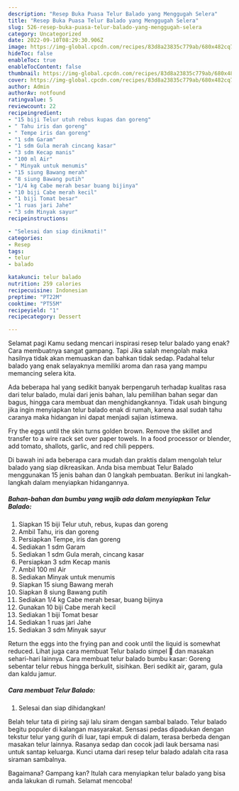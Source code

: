 ```yaml
---
description: "Resep Buka Puasa Telur Balado yang Menggugah Selera"
title: "Resep Buka Puasa Telur Balado yang Menggugah Selera"
slug: 526-resep-buka-puasa-telur-balado-yang-menggugah-selera
category: Uncategorized
date: 2022-09-10T08:29:30.906Z
image: https://img-global.cpcdn.com/recipes/83d8a23835c779ab/680x482cq70/telur-balado-foto-resep-utama.jpg
hideToc: false
enableToc: true
enableTocContent: false
thumbnail: https://img-global.cpcdn.com/recipes/83d8a23835c779ab/680x482cq70/telur-balado-foto-resep-utama.jpg
cover: https://img-global.cpcdn.com/recipes/83d8a23835c779ab/680x482cq70/telur-balado-foto-resep-utama.jpg
author: Admin
authorAv: notfound
ratingvalue: 5
reviewcount: 22
recipeingredient:
- "15 biji Telur utuh rebus kupas dan goreng"
- " Tahu iris dan goreng"
- " Tempe iris dan goreng"
- "1 sdm Garam"
- "1 sdm Gula merah cincang kasar"
- "3 sdm Kecap manis"
- "100 ml Air"
- " Minyak untuk menumis"
- "15 siung Bawang merah"
- "8 siung Bawang putih"
- "1/4 kg Cabe merah besar buang bijinya"
- "10 biji Cabe merah kecil"
- "1 biji Tomat besar"
- "1 ruas jari Jahe"
- "3 sdm Minyak sayur"
recipeinstructions:

- "Selesai dan siap dinikmati!"
categories:
- Resep
tags:
- telur
- balado

katakunci: telur balado 
nutrition: 259 calories
recipecuisine: Indonesian
preptime: "PT22M"
cooktime: "PT55M"
recipeyield: "1"
recipecategory: Dessert

---
```



Selamat pagi Kamu sedang mencari inspirasi resep telur balado yang enak? Cara membuatnya sangat gampang. Tapi Jika salah mengolah maka hasilnya tidak akan memuaskan dan bahkan tidak sedap. Padahal telur balado yang enak selayaknya memiliki aroma dan rasa yang mampu memancing selera kita.


Ada beberapa hal yang sedikit banyak berpengaruh terhadap kualitas rasa dari telur balado, mulai dari jenis bahan, lalu pemilihan bahan segar dan bagus, hingga cara membuat dan menghidangkannya. Tidak usah bingung jika ingin menyiapkan telur balado enak di rumah, karena asal sudah tahu caranya maka hidangan ini dapat menjadi sajian istimewa.

Fry the eggs until the skin turns golden brown. Remove the skillet and transfer to a wire rack set over paper towels. In a food processor or blender, add tomato, shallots, garlic, and red chili peppers.


Di bawah ini ada beberapa cara mudah dan praktis dalam mengolah telur balado yang siap dikreasikan. Anda bisa membuat Telur Balado menggunakan 15 jenis bahan dan 0 langkah pembuatan. Berikut ini langkah-langkah dalam menyiapkan hidangannya.

<!--inarticleads1-->

##### Bahan-bahan dan bumbu yang wajib ada dalam menyiapkan Telur Balado:

1. Siapkan 15 biji Telur utuh, rebus, kupas dan goreng
1. Ambil  Tahu, iris dan goreng
1. Persiapkan  Tempe, iris dan goreng
1. Sediakan 1 sdm Garam
1. Sediakan 1 sdm Gula merah, cincang kasar
1. Persiapkan 3 sdm Kecap manis
1. Ambil 100 ml Air
1. Sediakan  Minyak untuk menumis
1. Siapkan 15 siung Bawang merah
1. Siapkan 8 siung Bawang putih
1. Sediakan 1/4 kg Cabe merah besar, buang bijinya
1. Gunakan 10 biji Cabe merah kecil
1. Sediakan 1 biji Tomat besar
1. Sediakan 1 ruas jari Jahe
1. Sediakan 3 sdm Minyak sayur


Return the eggs into the frying pan and cook until the liquid is somewhat reduced. Lihat juga cara membuat Telur balado simpel 🤤 dan masakan sehari-hari lainnya. Cara membuat telur balado bumbu kasar: Goreng sebentar telur rebus hingga berkulit, sisihkan. Beri sedikit air, garam, gula dan kaldu jamur. 

<!--inarticleads2-->

##### Cara membuat Telur Balado:


1. Selesai dan siap dihidangkan!

Belah telur tata di piring saji lalu siram dengan sambal balado. Telur balado begitu populer di kalangan masyarakat. Sensasi pedas dipadukan dengan tekstur telur yang gurih di luar, tapi empuk di dalam, terasa berbeda dengan masakan telur lainnya. Rasanya sedap dan cocok jadi lauk bersama nasi untuk santap keluarga. Kunci utama dari resep telur balado adalah cita rasa siraman sambalnya. 

Bagaimana? Gampang kan? Itulah cara menyiapkan telur balado yang bisa anda lakukan di rumah. Selamat mencoba!
